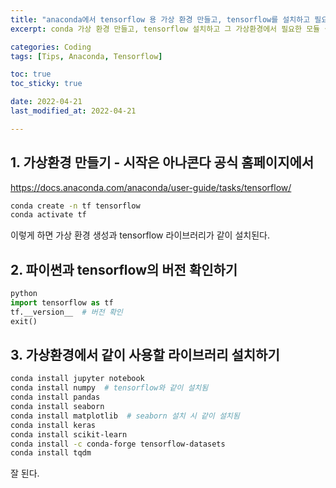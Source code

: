 ```yaml
---
title: "anaconda에서 tensorflow 용 가상 환경 만들고, tensorflow를 설치하고 필요한 모듈 설치하기"
excerpt: conda 가상 환경 만들고, tensorflow 설치하고 그 가상환경에서 필요한 모듈 설치까지 

categories: Coding
tags: [Tips, Anaconda, Tensorflow]

toc: true
toc_sticky: true

date: 2022-04-21
last_modified_at: 2022-04-21

---
```


## 1. 가상환경 만들기 - 시작은 아나콘다 공식 홈페이지에서

<https://docs.anaconda.com/anaconda/user-guide/tasks/tensorflow/>  

```bash
conda create -n tf tensorflow
conda activate tf
```

이렇게 하면 가상 환경 생성과 tensorflow 라이브러리가 같이 설치된다.  

## 2. 파이썬과 tensorflow의 버전 확인하기

```python
python
import tensorflow as tf
tf.__version__  # 버전 확인
exit()
```

## 3. 가상환경에서 같이 사용할 라이브러리 설치하기

```bash
conda install jupyter notebook
conda install numpy  # tensorflow와 같이 설치됨
conda install pandas
conda install seaborn
conda install matplotlib  # seaborn 설치 시 같이 설치됨
conda install keras
conda install scikit-learn
conda install -c conda-forge tensorflow-datasets
conda install tqdm
```

잘 된다.  
